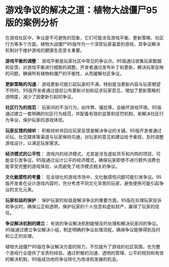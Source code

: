# 游戏争议的解决之道：植物大战僵尸95版的案例分析

在游戏社区中，争议是不可避免的现象，它们可能涉及游戏平衡、更新策略、社区行为等多个方面。植物大战僵尸95版作为一个深受玩家喜爱的游戏，其争议解决机制对于维护游戏的健康生态至关重要。

**游戏平衡的调整**：
游戏平衡是玩家社区中常见的争议点。95版通过收集玩家数据和反馈，对游戏平衡进行细致的调整。开发者通过发布补丁和更新，解决玩家反映的问题，确保所有植物和僵尸的平衡性，从而缓解社区争议。

**更新策略的沟通**：
游戏更新可能引起玩家的不满，特别是当更新内容与玩家期望不符时。95版开发者通过提前公布更新计划和征求玩家意见，增加了更新策略的透明度，减少了因更新引起的争议。

**社区行为的规范**：
玩家间的不当行为，如作弊、骚扰等，会破坏游戏环境。95版通过建立一套明确的社区行为规范，并配备有效的监管和惩罚机制，来解决社区行为争议，保护玩家的游戏体验。

**玩家反馈的倾听**：
积极倾听并回应玩家反馈是解决争议的关键。95版开发者通过论坛、社交媒体等渠道与玩家保持沟通，对玩家的意见和建议给予重视，及时调整游戏设计，以满足玩家需求。

**经济模式的公平性**：
游戏内的经济模式，尤其是涉及虚拟货币和内购的项目，可能会引发争议。95版通过设计公平的经济模式，确保玩家即使不进行额外消费也能享受完整的游戏体验，从而避免了经济模式相关的争议。

**文化敏感性的考量**：
在全球化的游戏市场中，文化敏感性问题可能引发争议。95版开发者在设计游戏内容时，充分考虑不同文化背景的玩家，避免使用可能引起争议的文化元素。

**玩家权益的保护**：
保护玩家的权益是解决争议的重要方面。95版在处理玩家投诉和争议时，确保公正和透明，保护玩家的个人信息和虚拟财产，赢得了玩家的信任。

**争议解决机制的建立**：
有效的争议解决机制能够及时处理和解决玩家间的争议。95版通过建立争议解决小组，制定明确的争议处理流程，确保争议能够得到及时和公正的处理。

植物大战僵尸95版在争议解决方面的努力，不仅提升了游戏的社区氛围，也为整个游戏行业提供了宝贵的经验。通过积极的沟通、透明的管理、公平的规则和有效的解决机制，95版成功地将争议转化为改进和发展的机会。